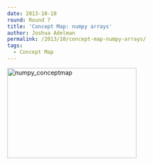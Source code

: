 ```yaml
---
date: 2013-10-18
round: Round 7
title: 'Concept Map: numpy arrays'
author: Joshua Adelman
permalink: /2013/10/concept-map-numpy-arrays/
tags:
  - Concept Map
---
```

[<img class="alignnone size-medium wp-image-4854" alt="numpy_conceptmap" src="http://teaching.software-carpentry.org/wp-content/uploads/2013/10/numpy_conceptmap-300x209.jpg" width="300" height="209" />][1]

 [1]: http://teaching.software-carpentry.org/wp-content/uploads/2013/10/numpy_conceptmap.jpg
